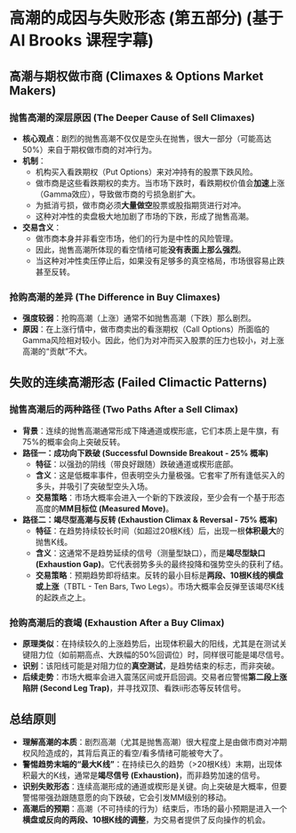 # 高潮的成因与失败形态 (第五部分) (基于 Al Brooks 课程字幕)

## 高潮与期权做市商 (Climaxes & Options Market Makers)

### 抛售高潮的深层原因 (The Deeper Cause of Sell Climaxes)
-   **核心观点**：剧烈的抛售高潮不仅仅是空头在抛售，很大一部分（可能高达50%）来自于期权做市商的对冲行为。
-   **机制**：
    -   机构买入看跌期权（Put Options）来对冲持有的股票下跌风险。
    -   做市商是这些看跌期权的卖方。当市场下跌时，看跌期权价值会**加速**上涨（Gamma效应），导致做市商的亏损急剧扩大。
    -   为抵消亏损，做市商必须**大量做空**股票或股指期货进行对冲。
    -   这种对冲性的卖盘极大地加剧了市场的下跌，形成了抛售高潮。
-   **交易含义**：
    -   做市商本身并非看空市场，他们的行为是中性的风险管理。
    -   因此，抛售高潮所体现的看空情绪可能**没有表面上那么强烈**。
    -   当这种对冲性卖压停止后，如果没有足够多的真空格局，市场很容易止跌甚至反转。

### 抢购高潮的差异 (The Difference in Buy Climaxes)
-   **强度较弱**：抢购高潮（上涨）通常不如抛售高潮（下跌）那么剧烈。
-   **原因**：在上涨行情中，做市商卖出的看涨期权（Call Options）所面临的Gamma风险相对较小。因此，他们为对冲而买入股票的压力也较小，对上涨高潮的“贡献”不大。

## 失败的连续高潮形态 (Failed Climactic Patterns)

### 抛售高潮后的两种路径 (Two Paths After a Sell Climax)
-   **背景**：连续的抛售高潮通常形成下降通道或楔形底，它们本质上是牛旗，有75%的概率会向上突破反转。
-   **路径一：成功向下跌破 (Successful Downside Breakout - 25% 概率)**
    -   **特征**：以强劲的阴线（带良好跟随）跌破通道或楔形底部。
    -   **含义**：这是低概率事件，但表明空头力量极强。它套牢了所有逢低买入的多头，并吸引了突破型空头入场。
    -   **交易策略**：市场大概率会进入一个新的下跌波段，至少会有一个基于形态高度的**MM目标位 (Measured Move)**。
-   **路径二：竭尽型高潮与反转 (Exhaustion Climax & Reversal - 75% 概率)**
    -   **特征**：在趋势持续较长时间（如超过20根K线）后，出现一根**体积最大**的抛售K线。
    -   **含义**：这通常不是趋势延续的信号（测量型缺口），而是**竭尽型缺口 (Exhaustion Gap)**。它代表弱势多头的最终投降和强势空头的获利了结。
    -   **交易策略**：预期趋势即将结束。反转的最小目标是**两段、10根K线的横盘或上涨**（TBTL - Ten Bars, Two Legs）。市场大概率会反弹至该竭尽K线的起跌点之上。

### 抢购高潮后的衰竭 (Exhaustion After a Buy Climax)
-   **原理类似**：在持续较久的上涨趋势后，出现体积最大的阳线，尤其是在测试关键阻力位（如前期高点、大跌幅的50%回调位）时，同样很可能是竭尽信号。
-   **识别**：该阳线可能是对阻力位的**真空测试**，是趋势结束的标志，而非突破。
-   **后续走势**：市场大概率会进入震荡区间或开启回调。交易者应警惕**第二段上涨陷阱 (Second Leg Trap)**，并寻找双顶、看跌ii形态等反转信号。

## 总结原则
-   **理解高潮的本质**：剧烈高潮（尤其是抛售高潮）很大程度上是由做市商对冲期权风险造成的，其背后真正的看空/看多情绪可能被夸大了。
-   **警惕趋势末端的“最大K线”**：在持续已久的趋势（>20根K线）末期，出现体积最大的K线，通常是**竭尽信号 (Exhaustion)**，而非趋势加速的信号。
-   **识别失败形态**：连续高潮形成的通道或楔形是关键。向上突破是大概率，但要警惕带强劲跟随意愿的向下跌破，它会引发MM级别的移动。
-   **高潮后的预期**：高潮（不可持续的行为）结束后，市场的最小预期是进入一个**横盘或反向的两段、10根K线的调整**，为交易者提供了反向操作的机会。